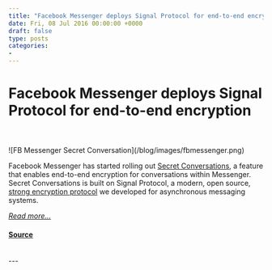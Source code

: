 ```yaml
---
title: "Facebook Messenger deploys Signal Protocol for end-to-end encryption"
date: Fri, 08 Jul 2016 00:00:00 +0000
draft: false
type: posts
categories: 
- 
---
```

# Facebook Messenger deploys Signal Protocol for end-to-end encryption

<br/>

<br/>
![FB Messenger Secret Conversation](/blog/images/fbmessenger.png)

Facebook Messenger has started rolling out [Secret Conversations](https://newsroom.fb.com/news/2016/07/messenger-starts-testing-end-to-end-encryption-with-secret-conversations/), a feature that enables end-to-end encryption for conversations within Messenger. Secret Conversations is built on Signal Protocol, a modern, open source, [strong encryption protocol](/blog/advanced-ratcheting) we developed for asynchronous messaging systems.

[_Read more..._](https://signal.org/blog/facebook-messenger/)

#### [Source](https://signal.org/blog/facebook-messenger/)

<br/>
---
